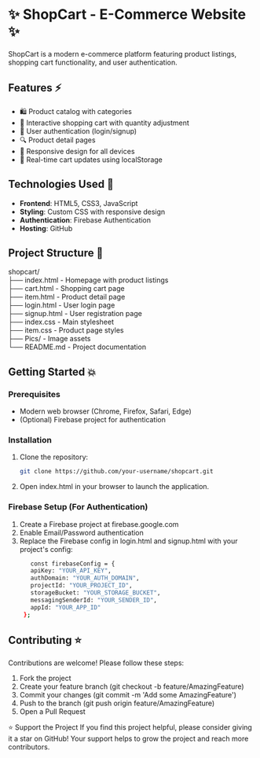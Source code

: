 # ✨ ShopCart - E-Commerce Website ✨

ShopCart is a modern e-commerce platform featuring product listings, shopping cart functionality, and user authentication.

## Features ⚡

- 🛍️ Product catalog with categories
- 🛒 Interactive shopping cart with quantity adjustment
- 🔐 User authentication (login/signup)
- 🔍 Product detail pages
- 🚀 Responsive design for all devices
- 🔄 Real-time cart updates using localStorage

## Technologies Used 🚀

- **Frontend**: HTML5, CSS3, JavaScript
- **Styling**: Custom CSS with responsive design
- **Authentication**: Firebase Authentication
- **Hosting**: GitHub

## Project Structure 🧾
shopcart/ <br>
├── index.html - Homepage with product listings <br>
├── cart.html - Shopping cart page <br>
├── item.html - Product detail page <br>
├── login.html - User login page <br>
├── signup.html - User registration page <br>
├── index.css - Main stylesheet <br>
├── item.css - Product page styles <br>
├── Pics/ - Image assets <br>
└── README.md - Project documentation <br>

## Getting Started 💥

### Prerequisites

- Modern web browser (Chrome, Firefox, Safari, Edge)
- (Optional) Firebase project for authentication

### Installation

1. Clone the repository:
   ```bash
   git clone https://github.com/your-username/shopcart.git
2. Open index.html in your browser to launch the application.

### Firebase Setup (For Authentication)
1. Create a Firebase project at firebase.google.com
2. Enable Email/Password authentication
3. Replace the Firebase config in login.html and signup.html with your project's config:
   ```bash
      const firebaseConfig = {
      apiKey: "YOUR_API_KEY",
      authDomain: "YOUR_AUTH_DOMAIN",
      projectId: "YOUR_PROJECT_ID",
      storageBucket: "YOUR_STORAGE_BUCKET",
      messagingSenderId: "YOUR_SENDER_ID",
      appId: "YOUR_APP_ID"
    };

## Contributing ⭐
Contributions are welcome! Please follow these steps:
1. Fork the project
2. Create your feature branch (git checkout -b feature/AmazingFeature)
3. Commit your changes (git commit -m 'Add some AmazingFeature')
4. Push to the branch (git push origin feature/AmazingFeature)
5. Open a Pull Request

⭐️ Support the Project If you find this project helpful, please consider giving it a star on GitHub! Your support helps to grow the project and reach more contributors.
